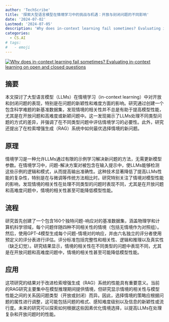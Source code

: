 ```yaml
---
author: 'TechScribe'
title: '探索大型语言模型在情境学习中的挑战与机遇：开放与封闭问题的不同影响'
date: '2024-07-02'
Lastmod: '2024-07-05'
description: 'Why does in-context learning fail sometimes? Evaluating in-context learning on open and closed questions'
categories:
  - CS.AI
# tags:
#   - emoji
---
```


[![Why does in-context learning fail sometimes? Evaluating in-context learning on open and closed questions](https://arxiv-research-1301205113.cos.ap-guangzhou.myqcloud.com/images/2407.02028v1.pdf_0.jpg)](https://arxiv.org/abs/2407.02028v1)

## 摘要

本文探讨了大型语言模型（LLMs）在情境学习（in-context learning）中对开放和封闭问题的表现，特别是在问题的新颖性和难度方面的影响。研究通过创建一个包含科学难题的新基准数据集，发现情境的相关性并不总是有助于提高模型性能，尤其是在开放问题和高难度或新颖问题中。这一发现揭示了LLMs处理不同类型问题的方式的差异，并强调了在不同类型问题中评估情境学习的必要性。此外，研究还提出了在检索增强生成（RAG）系统中如何最优选择情境的新问题。<!--more-->

## 原理

情境学习是一种允许LLMs通过有限的示例学习解决新问题的方法，无需更新模型参数。在情境学习中，问题-解决方案对被包含在输入提示中，使LLMs能够检测这些示例的逻辑和模式，从而提高输出准确性。这种技术显著降低了提高LLMs性能的复杂性，特别是在与微调等传统方法相比时。研究特别关注了情境对模型性能的影响，发现情境的相关性在处理不同类型的问题时表现不同，尤其是在开放问题和高难度问题中，情境的相关性甚至可能降低模型性能。

## 流程

研究首先创建了一个包含160个独特问题-响应对的基准数据集，涵盖物理学和计算机科学领域，每个问题伴随四种不同相关性的情境（包括无情境作为对照组）。然后，使用GPT-4模型生成每个问题-情境对的响应，并由六名独立的评分者使用预定义的评分表进行评估。评分标准包括完整性和相关性、逻辑和推理以及真实性（缺乏幻觉）。研究结果显示，情境的相关性在不同类型的问题中表现不同，尤其是在开放问题和高难度问题中，情境的相关性甚至可能降低模型性能。

## 应用

这项研究的结果对于改进检索增强生成（RAG）系统的性能具有重要意义。当前的RAG研究主要集中在模型推理期间提供情境，但研究显示情境的相关性与模型性能之间的关系因问题类型（开放或封闭）而异。因此，选择情境的策略应根据问题的属性进行调整，这可能包括问题的格式、感知难度级别以及信息的新颖性或流行度。未来的研究可以探索如何根据这些因素优化情境选择，以提高LLMs在处理复杂和开放问题时的性能。